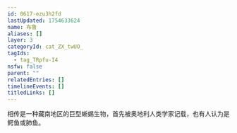 ```yaml
---
id: 0617-ezu3h2fd
lastUpdated: 1754633624
name: 布鲁
aliases: []
layer: 3
categoryId: cat_ZX_twUO_
tagIds:
  - tag_TRpfu-I4
nsfw: false
parent: ""
relatedEntries: []
timelineEvents: []
titledLinks: []
---
```


相传是一种藏南地区的巨型蜥蜴生物，首先被奥地利人类学家记载，也有人认为是鳄鱼或肺鱼。